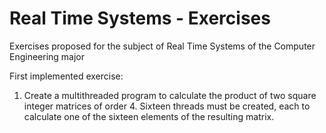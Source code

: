 # Real Time Systems - Exercises

Exercises proposed for the subject of Real Time Systems of the Computer Engineering major

First implemented exercise:

1) Create a multithreaded program to calculate the product of two square integer matrices of order 4. Sixteen threads must be created, each to calculate one of the sixteen elements of the resulting matrix.

